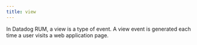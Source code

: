 ```yaml
---
title: view
---
```

In Datadog RUM, a view is a type of event. A view event is generated each time a user visits a web application page.